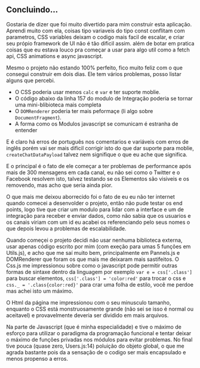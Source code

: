 ## Concluindo...

Gostaria de dizer que foi muito divertido para mim construir esta aplicação. Aprendi muito com ela, coisas tipo variaveis do tipo const conflitam com parametros, CSS variables deixam o codigo mais facil de escalar, e criar seu própio framework de UI não é tão dificil assim. além de botar em pratica coisas que eu estava louco pra começar a usar para algo util como a fetch api, CSS animations e async javascript.

Mesmo o projeto não estando 100% perfeito, fico muito feliz com o que consegui construir em dois dias. Ele tem vários problemas, posso listar alguns que percebi.

* O CSS poderia usar menos `calc` e `var` e ter suporte moblie.
* O código abaixo da linha 157 do modulo de Integração poderia se tornar uma mini-blibioteca mais completa
* O `DOMRenderer` poderia ter mais peformaçe (li algo sobre `DocumentFragment`).
* A forma como os Modulos javascript se comunicam é estranha de entender

E é claro há erros de português nos comentarios e variáveis com erros de inglês porém vai ser mais dificil corrigir isto do que dar suporte para moblie, `createChatDataPayload` talvez nem signifique o que eu ache que significa.

E o principal é o fato de ele começar a ter problemas de performance após mais de 300 mensagens em cada canal, eu não sei como o Twitter e o Facebook resolvem isto, talvez testando se os Elementos são visiveis e os removendo, mas acho que seria ainda pior.

O que mais me deixou aborrecido foi o fato de eu eu não ter internet quando comecei a desenvolder o projeto, então não pude testar os end points, logo tive que criar um modulo para lidar com a interface e um de integração para receber e enviar dados, como não sabia que os usuarios e os canais viriam com um id eu acabei os referenciando pelo seus nomes o que depois levou a problemas de escalabilidade.

Quando começei o projeto decidi não usar nenhuma biblioteca externa, usar apenas código escrito por mim (com exeção para umas 5 funções em Utils.js), e acho que me saí muito bem, principalmente em Pannels.js e DOMRenderer que foram os que mais me deixaram mais sastifeitos. O Css.js me impressionou sobre como o javascript pode permitir outras formas de sintaxe dentro da linguagem por exemplo `var e = css['.class']` para buscar elementos, `css['.class'] = 'color:red'` para trocar o css e `css._ = '.class{color:red}'` para crar uma folha de estilo, você me perdoe mas achei isto um máximo.

O Html da página me impressionou com o seu minusculo tamanho, enquanto o CSS está monstruosamente grande (não sei se isso é normal ou aceitavel) e provavelmente deveria ser dividido em mais arquivos.

Na parte de Javascript (que é minha especialidade) e tive o máximo de esforço para utilizar o paradigma da programação funcional e tentar deixar o máximo de funções privadas nos módulos para evitar problemas. No final tive pouca (quase zero, Users.js:14) poluição do objeto global, o que me agrada bastante pois da a sensação de o codigo ser mais encapsulado e menos propenso a erros.
